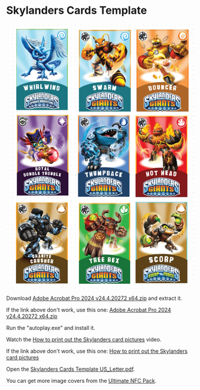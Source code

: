 # Skylanders Cards Template

![Skylanders Cards Template](images/template.jpg)

Download [Adobe Acrobat Pro 2024 v24.4.20272 x64.zip](https://send.cm/damx8qwtwboo) and extract it.

If the link above don't work, use this one: [Adobe Acrobat Pro 2024 v24.4.20272 x64.zip](https://usersdrive.com/stbye981c2m5.html)

Run the "autoplay.exe" and install it.

Watch the [How to print out the Skylanders card pictures](https://www.youtube.com/watch?v=34QVy4D2eLg) video.

If the link above don't work, use this one: [How to print out the Skylanders card pictures](video/How_to_print_out_the_Skylanders_card_pictures.mp4)

Open the [Skylanders Cards Template US_Letter.pdf](template/Skylanders_Cards_Template_US_Letter.pdf).

You can get more image covers from the [Ultimate NFC Pack](https://skylandersnfc.github.io/Skylanders-Ultimate-NFC-Pack/).